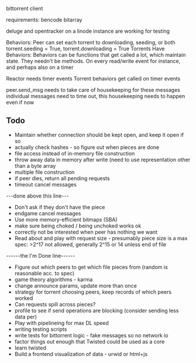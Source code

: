 bittorrent client

requirements:
bencode
bitarray

deluge and opentracker on a linode instance are working for testing

Behaviors:
Peer can set each torrent to downloading, seeding, or both
torrent.seeding = True, torrent.downloading = True
Torrents Have Behaviors:
Behaviors can be functions that get called a lot, which
maintain state. They needn't be methods. On every read/write event
for instance, and perhaps also on a timer

Reactor needs timer events
Torrent behaviors get called on timer events

peer.send_msg needs to take care of housekeeping for these messages
individual messages need to time out, this housekeeping needs to
happen even if now 

Todo
----

* Maintain whether connection should be kept open, and keep it open if so
* actually check hashes - so figure out when pieces are done
* file access instead of in-memory file construction
* throw away data in memory after write (need to use representation
    other than a byte array
* multiple file construction
* if peer dies, return all pending requests
* timeout cancel messages

---done above this line---

* Don't ask if they don't have the piece
* endgame cancel messages
* Use more memory-efficient bitmaps (SBA)
* make sure being choked / being unchoked works ok
* correctly not be interested when peer has nothing we want
* Read about and play with request size - presumably piece size is a max
   spec: >2^17 not allowed, generally 2^15 or 14 unless end of file

------the I'm Done line------

* Figure out which peers to get which file pieces from
    (random is reasonable acc. to spec)
* game theory algorithms - karma
* change announce params, update more than once
* strategy for torrent choosing peers, keep records of which peers worked
* Can requests spill across pieces?
* profile to see if send operations are blocking (consider sending less data per)
* Play with pipelineing for max DL speed
* writing testing scripts
* write tests for bittorrent logic - fake messages so no network io
* factor things out enough that Twisted could be used as a core
* learn twisted
* Build a frontend visualization of data - urwid or html+js
